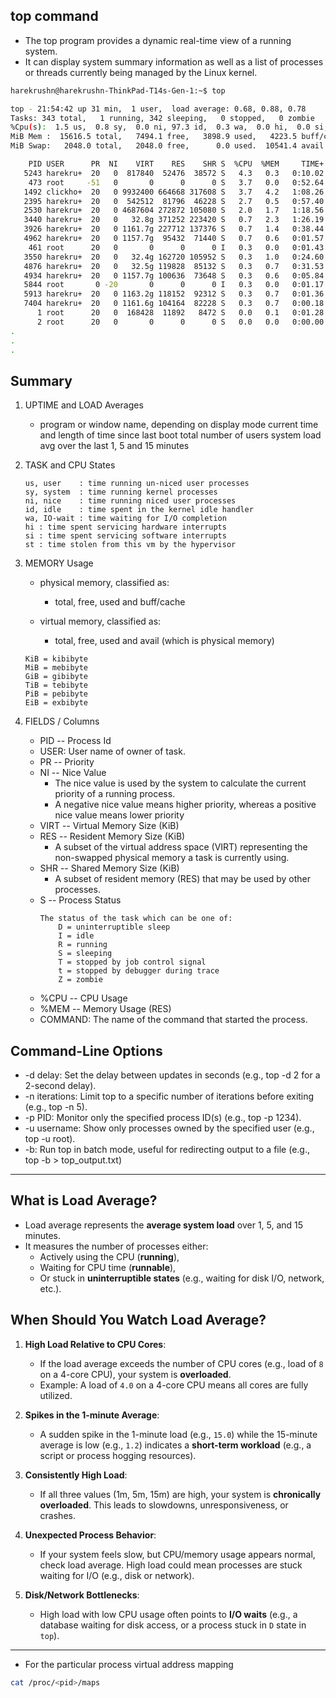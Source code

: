 ## top command
- The  top  program  provides  a dynamic real-time view of a running system.
- It can display system summary information as well as a list of processes or threads currently being managed by the Linux kernel.

```bash
harekrushn@harekrushn-ThinkPad-T14s-Gen-1:~$ top

top - 21:54:42 up 31 min,  1 user,  load average: 0.68, 0.88, 0.78
Tasks: 343 total,   1 running, 342 sleeping,   0 stopped,   0 zombie
%Cpu(s):  1.5 us,  0.8 sy,  0.0 ni, 97.3 id,  0.3 wa,  0.0 hi,  0.0 si,  0.0 st 
MiB Mem :  15616.5 total,   7494.1 free,   3898.9 used,   4223.5 buff/cache
MiB Swap:   2048.0 total,   2048.0 free,      0.0 used.  10541.4 avail Mem 

    PID USER      PR  NI    VIRT    RES    SHR S  %CPU  %MEM     TIME+ COMMAND                                                                                                                             
   5243 harekru+  20   0  817840  52476  38572 S   4.3   0.3   0:10.02 gnome-terminal-                                                                                                                     
    473 root     -51   0       0      0      0 S   3.7   0.0   0:52.64 irq/158-elan_i2                                                                                                                     
   1492 clickho+  20   0 9932400 664668 317608 S   3.7   4.2   1:08.26 clickhouse-serv                                                                                                                     
   2395 harekru+  20   0  542512  81796  46228 S   2.7   0.5   0:57.40 Xorg                                                                                                                                
   2530 harekru+  20   0 4687604 272872 105080 S   2.0   1.7   1:18.56 gnome-shell                                                                                                                         
   3440 harekru+  20   0   32.8g 371252 223420 S   0.7   2.3   1:26.19 chrome                                                                                                                              
   3926 harekru+  20   0 1161.7g 227712 137376 S   0.7   1.4   0:38.44 chrome                                                                                                                              
   4962 harekru+  20   0 1157.7g  95432  71440 S   0.7   0.6   0:01.57 code                                                                                                                                
    461 root      20   0       0      0      0 I   0.3   0.0   0:01.43 kworker/u16:5-writeback                                                                                                             
   3550 harekru+  20   0   32.4g 162720 105952 S   0.3   1.0   0:24.60 chrome                                                                                                                              
   4876 harekru+  20   0   32.5g 119828  85132 S   0.3   0.7   0:31.53 code                                                                                                                                
   4934 harekru+  20   0 1157.7g 100636  73648 S   0.3   0.6   0:05.84 code                                                                                                                                
   5844 root       0 -20       0      0      0 I   0.3   0.0   0:01.17 kworker/u17:0-i915_flip                                                                                                             
   5913 harekru+  20   0 1163.2g 118152  92312 S   0.3   0.7   0:01.36 chrome                                                                                                                              
   7404 harekru+  20   0 1161.6g 104164  82228 S   0.3   0.7   0:00.18 chrome                                                                                                                              
      1 root      20   0  168428  11892   8472 S   0.0   0.1   0:01.28 systemd                                                                                                                             
      2 root      20   0       0      0      0 S   0.0   0.0   0:00.00 kthreadd
.
.
.
```
## Summary
1. UPTIME and LOAD Averages
    - program or window name, depending on display mode current time and length of time since last boot total number of users system load avg over the last 1, 5 and 15 minutes

1. TASK and CPU States
    ```
    us, user    : time running un-niced user processes
    sy, system  : time running kernel processes
    ni, nice    : time running niced user processes
    id, idle    : time spent in the kernel idle handler
    wa, IO-wait : time waiting for I/O completion
    hi : time spent servicing hardware interrupts
    si : time spent servicing software interrupts
    st : time stolen from this vm by the hypervisor
    ```

1. MEMORY Usage
    - physical memory, classified as:
        - total, free, used and buff/cache

    - virtual memory, classified as:
        - total, free, used and avail (which is physical memory)

    ```
    KiB = kibibyte
    MiB = mebibyte
    GiB = gibibyte
    TiB = tebibyte
    PiB = pebibyte
    EiB = exbibyte
    ```
1. FIELDS / Columns
    - PID  --  Process Id
    - USER: User name of owner of task.
    - PR  --  Priority
    - NI  --  Nice Value
        - The nice value is used by the system to calculate the current priority of a running process. 
        - A negative nice value means higher priority, whereas a positive nice value means lower priority
    - VIRT  --  Virtual Memory Size (KiB)
    - RES  --  Resident Memory Size (KiB)
        - A subset of the virtual address space (VIRT) representing the non-swapped physical memory a task is currently using.
    - SHR  --  Shared Memory Size (KiB)
        - A subset of resident memory (RES) that may be used by other processes.
    - S  --  Process Status
        ```
        The status of the task which can be one of:
            D = uninterruptible sleep
            I = idle
            R = running
            S = sleeping
            T = stopped by job control signal
            t = stopped by debugger during trace
            Z = zombie
        ```
    - %CPU  --  CPU Usage
    - %MEM  --  Memory Usage (RES)
    - COMMAND: The name of the command that started the process.

## Command-Line Options
- -d delay: Set the delay between updates in seconds (e.g., top -d 2 for a 2-second delay).
- -n iterations: Limit top to a specific number of iterations before exiting (e.g., top -n 5).
- -p PID: Monitor only the specified process ID(s) (e.g., top -p 1234).
- -u username: Show only processes owned by the specified user (e.g., top -u root).
- -b: Run top in batch mode, useful for redirecting output to a file (e.g., top -b > top_output.txt)

---

## **What is Load Average?**
- Load average represents the **average system load** over 1, 5, and 15 minutes.
- It measures the number of processes either:
  - Actively using the CPU (**running**),
  - Waiting for CPU time (**runnable**),
  - Or stuck in **uninterruptible states** (e.g., waiting for disk I/O, network, etc.).

## **When Should You Watch Load Average?**
1. **High Load Relative to CPU Cores**:
   - If the load average exceeds the number of CPU cores (e.g., load of `8` on a 4-core CPU), your system is **overloaded**.
   - Example: A load of `4.0` on a 4-core CPU means all cores are fully utilized.

2. **Spikes in the 1-minute Average**:
   - A sudden spike in the 1-minute load (e.g., `15.0`) while the 15-minute average is low (e.g., `1.2`) indicates a **short-term workload** (e.g., a script or process hogging resources).

3. **Consistently High Load**:
   - If all three values (1m, 5m, 15m) are high, your system is **chronically overloaded**. This leads to slowdowns, unresponsiveness, or crashes.

4. **Unexpected Process Behavior**:
   - If your system feels slow, but CPU/memory usage appears normal, check load average. High load could mean processes are stuck waiting for I/O (e.g., disk or network).

5. **Disk/Network Bottlenecks**:
   - High load with low CPU usage often points to **I/O waits** (e.g., a database waiting for disk access, or a process stuck in `D` state in `top`).

---

- For the particular process virtual address mapping
```bash
cat /proc/<pid>/maps
```